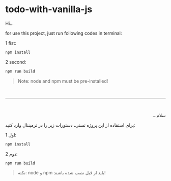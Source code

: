 # todo-with-vanilla-js
Hi...

for use this project, just run following codes in terminal:

1 fist:
```bash
npm install
```
2 second:
```bash
npm run build
```
> Note: node and npm must be pre-installed!

<br><hr><br>

<p dir="rtl">سلام...</p>

برای استفاده از این پروژه تستی، دستورات زیر را در ترمیننال وارد کنید:

1 اول:
```bash
npm install
```
2 دوم:
```bash
npm run build
```
> نکته: node و npm باید از قبل نصب شده باشند!
